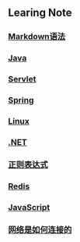 ## Learing Note 

### [Markdown语法](markdown/markdown.md)
### [Java](java/README.md)
### [Servlet](servlet/README.md)
### [Spring](Spring/README.md)
### [Linux](linux/README.md)
### [.NET](Dot.Net/Readme.md)
### [正则表达式](Regex/README.md)
### [Redis](Redis/README.md)
### [JavaScript](JavaScript/README.md)

### [网络是如何连接的](Network/README.md)
